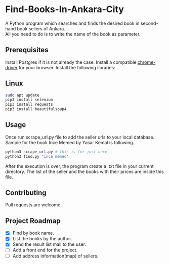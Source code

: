 # Find-Books-In-Ankara-City
A Python program which searches and finds the desired book in second-hand book sellers of Ankara.<br>
All you need to do is to write the name of the book as parameter.
## Prerequisites
Install Postgres if it is not already the case.
Install a compatible [chrome-driver](https://developer.chrome.com/docs/chromedriver/downloads) for your browser.
Install the following libraries:
## Linux
```bash
sudo apt update
pip3 install selenium
pip3 install requests 
pip3 install beautifulsoup4
```
## Usage
Once run scrape_url.py file to add the seller urls to your local database.<br>
Sample for the book Ince Memed by Yasar Kemal is following.
```bash
python3 scrape_url.py # this is for just once
python3 find.py "ince memed"
```
After the execution is over, the program create a .txt file in your current directory.
The list of the seller and the books with their prices are inside this file.
## Contributing
Pull requests are welcome.

## Project Roadmap
 * [x] Find by book name.
 * [x] List the books by the author.
 * [x] Send the result list mail to the user.
 * [ ] Add a front end for the project.
 * [ ] Add address information(map) of sellers.
